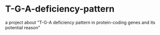 # T-G-A-deficiency-pattern
a project about "T-G-A deficiency pattern in protein-coding genes and its potential reason"
